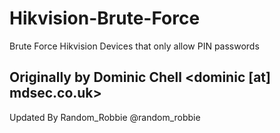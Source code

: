 # Hikvision-Brute-Force
Brute Force Hikvision Devices that only allow PIN passwords


Originally by Dominic Chell <dominic [at] mdsec.co.uk> 
--------
Updated By Random_Robbie @random_robbie
